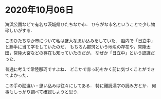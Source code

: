 # 2020年10月06日 


海浜公園などで有名な茨城県ひたちなか市．
ひらがな市名ということで少し物珍しいがする．



このひたちなか市について私は盛大な思い込みをしていた．
脳内で「日立中」と勝手に当て字をしていたのだ．
もちろん那珂という地名の存在や，常陸太田，常陸大宮などの存在も知っていたのだが，
なぜか「日立中」という認識だった．


普通に考えて常陸那珂ですよね．
どこかで赤っ恥をかく前に気づくことができてよかった．


この手の勘違い・思い込みは往々にしてある．
特に難読漢字の読み方とか．
何事もしっかり調べて確認しようと思う．